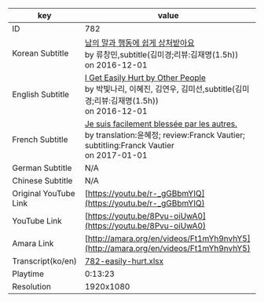 |  key  |  value  |
|-------|---------|
| ID            | 782 |
| Korean Subtitle | [남의 말과 행동에 쉽게 상처받아요](https://github.com/jungtosociety/dharma-qna/raw/master/sub/782/ko-782-easily-hurt.sbv)<br>by 류창민,subtitle(김미경;리뷰:김재명(1.5h))<br>on 2016-12-01<br>|
| English Subtitle | [I Get Easily Hurt by Other People](https://github.com/jungtosociety/dharma-qna/raw/master/sub/782/en-782-easily-hurt.sbv)<br>by 박빛나리, 이혜진, 김연우, 김미선,subtitle(김미경;리뷰:김재명(1.5h))<br>on 2016-12-01<br>|
| French Subtitle | [Je suis facilement blessée par les autres.](https://github.com/jungtosociety/dharma-qna/raw/master/sub/782/fr-782-easily-hurt.sbv)<br>by translation:윤혜정; review:Franck Vautier; subtitling:Franck Vautier<br>on 2017-01-01<br>|
| German Subtitle | N/A |
| Chinese Subtitle | N/A |
| Original YouTube Link  | [https://youtu.be/r-_gGBbmYIQ](https://youtu.be/r-_gGBbmYIQ) |
| YouTube Link  | [https://youtu.be/8Pvu-oiUwA0](https://youtu.be/8Pvu-oiUwA0) |
| Amara Link    | [http://amara.org/en/videos/Ft1mYh9nvhY5](http://amara.org/en/videos/Ft1mYh9nvhY5) |
| Transcript(ko/en) | [782-easily-hurt.xlsx](https://github.com/jungtosociety/dharma-qna/raw/master/sub/782/782-easily-hurt.xlsx) |
| Playtime | 0:13:23 |
| Resolution | 1920x1080|

